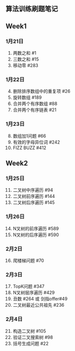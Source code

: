 ## 算法训练刷题笔记

## Week1 
### 1月21日
1. 两数之和  #1
1. 三数之和  #15
3. 移动零  #283

### 1月22日
4. 删除排序数组中的重复项 #26
5. 旋转数组 #189
6. 合并两个有序数组 #88
7. 合并两个有序链表 #21

### 1月23日
8. 数组加1问题 #66
9. 有效的字母异位词 #242
10. FIZZ BUZZ #412

## Week2
### 1月25日 
11. 二叉树中序遍历 #94
12. 二叉树前序遍历 #144
13. 二叉树后序遍历 #145

### 1月26日
14. N叉树的前序遍历 #589
15. N叉树的后序遍历 #590

### 2月2日
16. 爬楼梯问题 #70

### 2月3日
17. TopK问题 #347
18. N叉树层序遍历 #429
19. 丑数 #264 或 剑指offer#49
20. 二叉树最近公共祖先 #236

### 2月4日
21. 构造二叉树 #105
22. 验证二叉搜索树 #98
23. 括号生成问题 #22